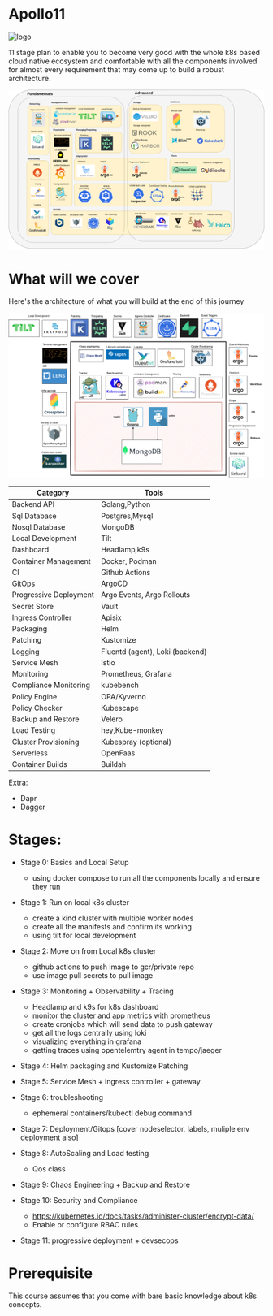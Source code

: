 # Apollo11

![logo](./apollo11/docs/images/apollo11-project-logo.png)

11 stage plan to enable you to become very good with the whole k8s based cloud native ecosystem and comfortable with all the components involved for almost every requirement that may come up to build a robust architecture.

![tools](./apollo11/docs/images/apollo11-flavor2-project.drawio.png)

# What will we cover

Here's the architecture of what you will build at the end of this journey

![apolloflavor2](images/apollo11-flavor2.png)

| Category | Tools |
|---|---|
| Backend API |  Golang,Python |
| Sql Database| Postgres,Mysql |
| Nosql Database | MongoDB | 
| Local Development | Tilt |
| Dashboard | Headlamp,k9s |
| Container Management | Docker, Podman |
| CI | Github Actions |
| GitOps | ArgoCD |
| Progressive Deployment | Argo Events, Argo Rollouts |
| Secret Store | Vault |
| Ingress Controller | Apisix |
| Packaging | Helm |
| Patching | Kustomize |
| Logging | Fluentd (agent), Loki (backend) |
| Service Mesh | Istio |
| Monitoring | Prometheus, Grafana |
| Compliance Monitoring | kubebench |
| Policy Engine | OPA/Kyverno |
| Policy Checker | Kubescape |
| Backup and Restore | Velero |
| Load Testing | hey,Kube-monkey |
| Cluster Provisioning | Kubespray (optional) |
| Serverless | OpenFaas |
| Container Builds | Buildah |

Extra:

- Dapr
- Dagger


# Stages:

- Stage 0: Basics and Local Setup
    - using docker compose to run all the components locally and ensure they run

- Stage 1: Run on local k8s cluster
    - create a kind cluster with multiple worker nodes
    - create all the manifests and confirm its working
    - using tilt for local development
    
- Stage 2: Move on from Local k8s cluster
    - github actions to push image to gcr/private repo
    - use image pull secrets to pull image

- Stage 3: Monitoring + Observability + Tracing 
    - Headlamp and k9s for k8s dashboard
    - monitor the cluster and app metrics with prometheus
    - create cronjobs which will send data to push gateway
    - get all the logs centrally using loki
    - visualizing everything in grafana
    - getting traces using opentelemtry agent in tempo/jaeger

- Stage 4: Helm packaging and Kustomize Patching

- Stage 5: Service Mesh + ingress controller + gateway

- Stage 6: troubleshooting
    - ephemeral containers/kubectl debug command

- Stage 7: Deployment/Gitops [cover nodeselector, labels, muliple env deployment also]

- Stage 8: AutoScaling and Load testing
    - Qos class

- Stage 9: Chaos Engineering + Backup and Restore

- Stage 10: Security and Compliance
    - https://kubernetes.io/docs/tasks/administer-cluster/encrypt-data/
    - Enable or configure RBAC rules

- Stage 11: progressive deployment + devsecops


# Prerequisite

This course assumes that you come with bare basic knowledge about k8s concepts. 